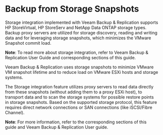 # Backup from Storage Snapshots

Storage integration implemented with Veeam Backup & Replication supports
HP StoreVirtual, HP StoreServ and NetApp Data ONTAP storage types.
Backup proxy servers are utilized for storage discovery, reading and
writing data and for leveraging storage snapshots, which minimizes the
VMware Snapshot commit load.

**Note**: To read more about storage integration, refer to Veeam Backup
& Replication User Guide and corresponding sections of this guide.

Veeam Backup & Replication uses storage snapshots to minimize VMware VM
snapshot lifetime and to reduce load on VMware ESXi hosts and storage
systems.

The Storage integration feature utilizes proxy servers to read data
directly from these snapshots (without adding them to a proxy ESXi
host), to transport data and to scan the storage systems for possible
restore points in storage snapshots. Based on the supported storage
protocol, this feature requires direct network connections or SAN
connections (like iSCSI/Fibre Channel).

**Note**: For more information, refer to the corresponding sections of
this guide and Veeam Backup & Replication User guide.